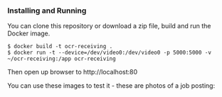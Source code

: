 ### Installing and Running

You can clone this repository or download a zip file, build and run the Docker image.

```
$ docker build -t ocr-receiving .
$ docker run -t --device=/dev/video0:/dev/video0 -p 5000:5000 -v ~/ocr-receiving:/app ocr-receiving
```
 
Then open up browser to http://localhost:80

You can use these images to test it - these are photos of a job posting:
